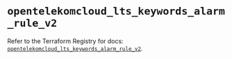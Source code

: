 # `opentelekomcloud_lts_keywords_alarm_rule_v2`

Refer to the Terraform Registry for docs: [`opentelekomcloud_lts_keywords_alarm_rule_v2`](https://registry.terraform.io/providers/opentelekomcloud/opentelekomcloud/1.36.37/docs/resources/lts_keywords_alarm_rule_v2).

